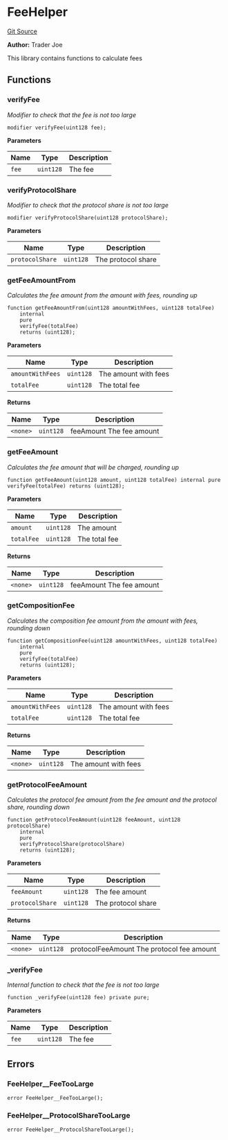 # FeeHelper
[Git Source](https://github.com/lfj-gg/joe-v2/blob/16f011d25e6bf6d0a0c479974345b623d491104f/src/libraries/FeeHelper.sol)

**Author:**
Trader Joe

This library contains functions to calculate fees


## Functions
### verifyFee

*Modifier to check that the fee is not too large*


```solidity
modifier verifyFee(uint128 fee);
```
**Parameters**

|Name|Type|Description|
|----|----|-----------|
|`fee`|`uint128`|The fee|


### verifyProtocolShare

*Modifier to check that the protocol share is not too large*


```solidity
modifier verifyProtocolShare(uint128 protocolShare);
```
**Parameters**

|Name|Type|Description|
|----|----|-----------|
|`protocolShare`|`uint128`|The protocol share|


### getFeeAmountFrom

*Calculates the fee amount from the amount with fees, rounding up*


```solidity
function getFeeAmountFrom(uint128 amountWithFees, uint128 totalFee)
    internal
    pure
    verifyFee(totalFee)
    returns (uint128);
```
**Parameters**

|Name|Type|Description|
|----|----|-----------|
|`amountWithFees`|`uint128`|The amount with fees|
|`totalFee`|`uint128`|The total fee|

**Returns**

|Name|Type|Description|
|----|----|-----------|
|`<none>`|`uint128`|feeAmount The fee amount|


### getFeeAmount

*Calculates the fee amount that will be charged, rounding up*


```solidity
function getFeeAmount(uint128 amount, uint128 totalFee) internal pure verifyFee(totalFee) returns (uint128);
```
**Parameters**

|Name|Type|Description|
|----|----|-----------|
|`amount`|`uint128`|The amount|
|`totalFee`|`uint128`|The total fee|

**Returns**

|Name|Type|Description|
|----|----|-----------|
|`<none>`|`uint128`|feeAmount The fee amount|


### getCompositionFee

*Calculates the composition fee amount from the amount with fees, rounding down*


```solidity
function getCompositionFee(uint128 amountWithFees, uint128 totalFee)
    internal
    pure
    verifyFee(totalFee)
    returns (uint128);
```
**Parameters**

|Name|Type|Description|
|----|----|-----------|
|`amountWithFees`|`uint128`|The amount with fees|
|`totalFee`|`uint128`|The total fee|

**Returns**

|Name|Type|Description|
|----|----|-----------|
|`<none>`|`uint128`|The amount with fees|


### getProtocolFeeAmount

*Calculates the protocol fee amount from the fee amount and the protocol share, rounding down*


```solidity
function getProtocolFeeAmount(uint128 feeAmount, uint128 protocolShare)
    internal
    pure
    verifyProtocolShare(protocolShare)
    returns (uint128);
```
**Parameters**

|Name|Type|Description|
|----|----|-----------|
|`feeAmount`|`uint128`|The fee amount|
|`protocolShare`|`uint128`|The protocol share|

**Returns**

|Name|Type|Description|
|----|----|-----------|
|`<none>`|`uint128`|protocolFeeAmount The protocol fee amount|


### _verifyFee

*Internal function to check that the fee is not too large*


```solidity
function _verifyFee(uint128 fee) private pure;
```
**Parameters**

|Name|Type|Description|
|----|----|-----------|
|`fee`|`uint128`|The fee|


## Errors
### FeeHelper__FeeTooLarge

```solidity
error FeeHelper__FeeTooLarge();
```

### FeeHelper__ProtocolShareTooLarge

```solidity
error FeeHelper__ProtocolShareTooLarge();
```


